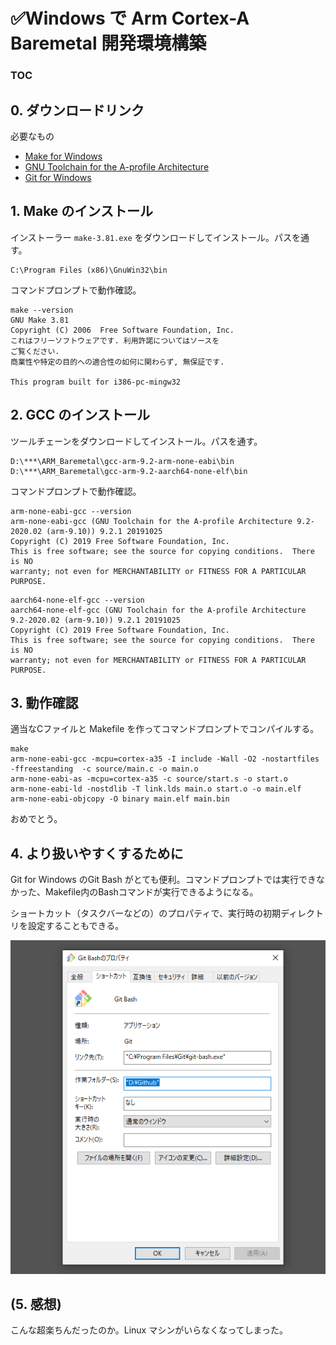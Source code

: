 # ✅Windows で Arm Cortex-A Baremetal 開発環境構築

### TOC

## 0. ダウンロードリンク

必要なもの

* [Make for Windows](http://gnuwin32.sourceforge.net/packages/make.htm)
* [GNU Toolchain for the A-profile Architecture](https://developer.arm.com/tools-and-software/open-source-software/developer-tools/gnu-toolchain/gnu-a/downloads)
* [Git for Windows](https://gitforwindows.org/)


## 1. Make のインストール

インストーラー `make-3.81.exe` をダウンロードしてインストール。パスを通す。

```:Path (e.g.
C:\Program Files (x86)\GnuWin32\bin
```

コマンドプロンプトで動作確認。

```:Command prompt
make --version
GNU Make 3.81
Copyright (C) 2006  Free Software Foundation, Inc.
これはフリーソフトウェアです. 利用許諾についてはソースを
ご覧ください.
商業性や特定の目的への適合性の如何に関わらず, 無保証です.

This program built for i386-pc-mingw32
```


## 2. GCC のインストール

ツールチェーンをダウンロードしてインストール。パスを通す。

```:Path (e.g.
D:\***\ARM_Baremetal\gcc-arm-9.2-arm-none-eabi\bin
D:\***\ARM_Baremetal\gcc-arm-9.2-aarch64-none-elf\bin
```

コマンドプロンプトで動作確認。

```:Command prompt
arm-none-eabi-gcc --version
arm-none-eabi-gcc (GNU Toolchain for the A-profile Architecture 9.2-2020.02 (arm-9.10)) 9.2.1 20191025
Copyright (C) 2019 Free Software Foundation, Inc.
This is free software; see the source for copying conditions.  There is NO
warranty; not even for MERCHANTABILITY or FITNESS FOR A PARTICULAR PURPOSE.
```

```:Command prompt
aarch64-none-elf-gcc --version
aarch64-none-elf-gcc (GNU Toolchain for the A-profile Architecture 9.2-2020.02 (arm-9.10)) 9.2.1 20191025
Copyright (C) 2019 Free Software Foundation, Inc.
This is free software; see the source for copying conditions.  There is NO
warranty; not even for MERCHANTABILITY or FITNESS FOR A PARTICULAR PURPOSE.
```


## 3. 動作確認

適当なCファイルと Makefile を作ってコマンドプロンプトでコンパイルする。

```:Command prompt
make
arm-none-eabi-gcc -mcpu=cortex-a35 -I include -Wall -O2 -nostartfiles -ffreestanding  -c source/main.c -o main.o
arm-none-eabi-as -mcpu=cortex-a35 -c source/start.s -o start.o
arm-none-eabi-ld -nostdlib -T link.lds main.o start.o -o main.elf
arm-none-eabi-objcopy -O binary main.elf main.bin
```

おめでとう。


## 4. より扱いやすくするために

Git for Windows のGit Bash がとても便利。コマンドプロンプトでは実行できなかった、Makefile内のBashコマンドが実行できるようになる。

ショートカット（タスクバーなどの）のプロパティで、実行時の初期ディレクトリを設定することもできる。

![clipboard.png](OpdutuABO-clipboard.png)

## (5. 感想)

こんな超楽ちんだったのか。Linux マシンがいらなくなってしまった。